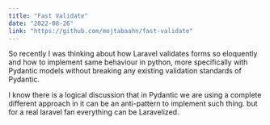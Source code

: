 ```yaml
---
title: "Fast Validate"
date: "2022-08-26"
link: "https://github.com/mojtabaahn/fast-validate"
---
```



So recently I was thinking about how Laravel validates forms so eloquently and how to implement same behaviour in python, more specifically with Pydantic models without breaking any existing validation standards of Pydantic.

I know there is a logical discussion that in Pydantic we are using a complete different approach in it can be an anti-pattern to implement such thing. but for a real laravel fan everything can be Laravelized. 